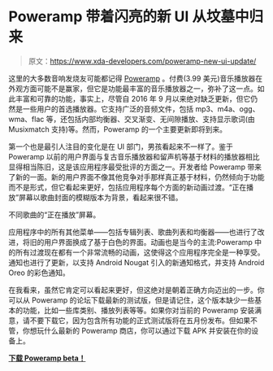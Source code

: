 # Poweramp 带着闪亮的新 UI 从坟墓中归来

> 原文：<https://www.xda-developers.com/poweramp-new-ui-update/>

这里的大多数音响发烧友可能都记得 [Poweramp](https://www.xda-developers.com/poweramp-music-player-app-review-giveaway/) 。付费(3.99 美元)音乐播放器在外观方面可能不是赢家，但它是功能最丰富的音乐播放器之一，弥补了这一点。如此丰富和可靠的功能，事实上，尽管自 2016 年 9 月以来绝对缺乏更新，但它仍然是一些用户的首选播放器。它支持广泛的音频文件，包括 mp3、m4a、ogg、wma、flac 等，还包括内部均衡器、交叉渐变、无间隙播放、支持显示歌词(由 Musixmatch 支持)等。然而，Poweramp 的一个主要更新即将到来。

第一个也是最引人注目的变化是在 UI 部门，男孩看起来不一样了。鉴于 Poweramp 以前的用户界面与复古音乐播放器和留声机等基于材料的播放器相比显得相当陈旧，这是该应用程序最受批评的方面之一。开发者给 Poweramp 带来了新的一面。新的用户界面不像其他竞争对手那样真正基于材料，仍然倾向于功能而不是形式，但它看起来更好，包括应用程序每个方面的新动画过渡。“正在播放”屏幕以歌曲封面的模糊版本为背景，看起来很不错。

不同歌曲的“正在播放”屏幕。

应用程序中的所有其他菜单——包括专辑列表、歌曲列表和均衡器——也进行了改进，将旧的用户界面换成了基于白色的界面。动画也是当今的主流:Poweramp 中的所有过渡现在都有一个非常流畅的动画，这使得这个应用程序完全是一种享受。通知也进行了更新，以支持 Android Nougat 引入的新通知格式，并支持 Android Oreo 的彩色通知。

在我看来，虽然它肯定可以看起来更好，但这绝对是朝着正确方向迈出的一步。你可以从 Poweramp 的论坛下载最新的测试版，但是请记住，这个版本缺少一些基本的功能，比如一些库类别、播放列表等等。如果你对当前的 Poweramp 安装满意，请不要下载它，因为包含所有功能的正式测试版将在五月份发布。但如果不管，你想玩什么最新的 Poweramp 商店，你可以通过下载 APK 并安装在你的设备上。

[**下载 Poweramp beta！**](http://forum.powerampapp.com/topic/11296-poweramp-v3-beta-preview-build-790-not-yet-feature-complete-read-first-post-before-commenting/)